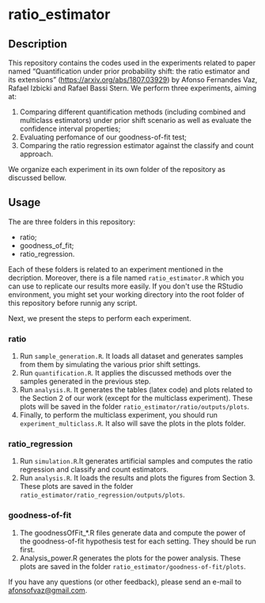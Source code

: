 # ratio_estimator

## Description
This repository contains the codes used in the experiments related to paper named “Quantification under prior probability shift: the ratio
estimator and its extensions” (https://arxiv.org/abs/1807.03929) by Afonso Fernandes Vaz, Rafael Izbicki and Rafael Bassi Stern. We perform three experiments, aiming at:

1. Comparing different quantification methods (including combined and multiclass estimators) under prior shift scenario as well as evaluate the confidence interval properties;
2. Evaluating perfomance of our goodness-of-fit test;
3. Comparing the ratio regression estimator against the classify and count approach.

We organize each experiment in its own folder of the repository as discussed bellow.

## Usage
The are three folders in this repository:

- ratio;
- goodness_of_fit;
- ratio_regression.

Each of these folders is related to an experiment mentioned in the decription. Moreover, there is a file named `ratio_estimator.R` which you can use to replicate our results more easily. If you don't use the RStudio environment, you might set your working directory into the root folder of this repository before runnig any script.

Next, we present the steps to perform each experiment.

### ratio
1. Run `sample_generation.R`. It loads all dataset and generates samples from them by simulating the various prior shift settings.
2. Run `quantification.R`. It applies the discussed methods over the samples generated in the previous step.
3. Run `analysis.R`. It generates the tables (latex code) and plots related to the Section 2 of our work (except for the multiclass experiment). These plots will be saved in the folder `ratio_estimator/ratio/outputs/plots`. 
4. Finally, to perform the multiclass experiment, you should run `experiment_multiclass.R`. It also will save the plots in the plots folder.

### ratio_regression
1. Run `simulation.R`.It generates artificial samples and computes the ratio regression and classify and count estimators.   
2. Run `analysis.R`. It loads the results and plots the figures from Section 3. These plots are saved in the folder `ratio_estimator/ratio_regression/outputs/plots`.

### goodness-of-fit
1. The goodnessOfFit_\*.R files generate data and compute the power of the goodness-of-fit hypothesis test for each setting. 
They should be run first.
2. Analysis_power.R generates the plots for the power analysis. These plots are saved in the folder `ratio_estimator/goodness-of-fit/plots`.


If you have any questions (or other feedback), please send an e-mail to afonsofvaz@gmail.com.

